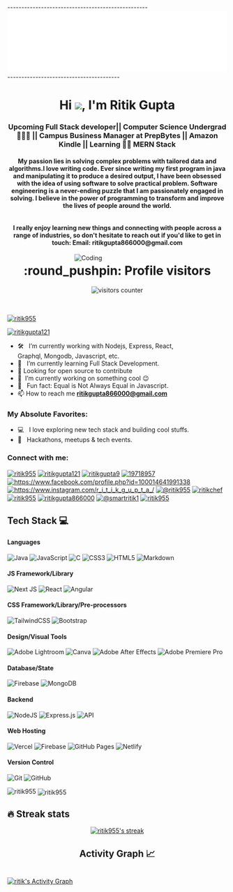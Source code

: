 -------------------------------------------------- ![Hello](hello.svg)----------------------------------------


<h1 align="center">Hi <img src="https://media.giphy.com/media/hvRJCLFzcasrR4ia7z/giphy.gif" width="5%"></a>, I'm Ritik Gupta</h1>
<h3 align="center">Upcoming Full Stack developer|| Computer Science Undergrad 👨🏾‍🎓 || Campus Business Manager at PrepBytes || Amazon Kindle || Learning 👨‍💻 MERN Stack</h3>
<h4 align="center">My passion lies in solving complex problems with tailored data and algorithms.I love writing code. Ever since writing my first program in java and manipulating it to produce a desired output, I have been obsessed with the idea of using software to solve practical problem. Software engineering is a never-ending puzzle that I am passionately engaged in solving. I believe in the power of programming to transform and improve the lives of people around the world.
<br>
  <br>
  <br>
I really enjoy learning new things and connecting with people across a range of industries, so don't hesitate to reach out if you'd like to get in touch: Email: ritikgupta866000@gmail.com</h4>

<img align="right" alt="Coding" width="350" src="https://cdn.dribbble.com/users/1162077/screenshots/3848914/programmer.gif">


<h1 align="center">:round_pushpin: Profile visitors</h1>
<div align="center">
    <img alt="visitors counter" src="https://profile-counter.glitch.me/ritik955/count.svg">
</div>
<br>
<br>
<p align="left"> <a href="https://github.com/ryo-ma/github-profile-trophy"><img src="https://github-profile-trophy.vercel.app/?username=ritik955" alt="ritik955" /></a> </p>

<p align="left"> <a href="https://twitter.com/ritikgupta121" target="blank"><img src="https://img.shields.io/twitter/follow/ritikgupta121?logo=twitter&style=for-the-badge" alt="ritikgupta121" /></a> </p>

- 🛠 &nbsp; I’m currently working with Nodejs, Express, React, <br /> Graphql, Mongodb, Javascript, etc.
- 🚀 &nbsp; I’m currently learning Full Stack Development.
- 🤔 Looking for open source to contribute
- 🔭 &nbsp;I’m currently working on something cool :wink:
- 👾 &nbsp; Fun fact: Equal is Not Always Equal in Javascript.
- 📫 How to reach me **ritikgupta866000@gmail.com**

### My Absolute Favorites:

- 💻 &nbsp; I love exploring new tech stack and building cool stuffs.
- 🍕 &nbsp; Hackathons, meetups & tech events.

<h3 align="left">Connect with me:</h3>
<p align="left">
<a href="https://codepen.io/ritik955" target="blank"><img align="center" src="https://raw.githubusercontent.com/rahuldkjain/github-profile-readme-generator/master/src/images/icons/Social/codepen.svg" alt="ritik955" height="30" width="40" /></a>
<a href="https://twitter.com/ritikgupta121" target="blank"><img align="center" src="https://raw.githubusercontent.com/rahuldkjain/github-profile-readme-generator/master/src/images/icons/Social/twitter.svg" alt="ritikgupta121" height="30" width="40" /></a>
<a href="https://linkedin.com/in/ritikgupta9" target="blank"><img align="center" src="https://raw.githubusercontent.com/rahuldkjain/github-profile-readme-generator/master/src/images/icons/Social/linked-in-alt.svg" alt="ritikgupta9" height="30" width="40" /></a>
<a href="https://stackoverflow.com/users/19718957" target="blank"><img align="center" src="https://raw.githubusercontent.com/rahuldkjain/github-profile-readme-generator/master/src/images/icons/Social/stack-overflow.svg" alt="19718957" height="30" width="40" /></a>
<a href="https://www.facebook.com/profile.php?id=100014641991338" target="blank"><img align="center" src="https://raw.githubusercontent.com/rahuldkjain/github-profile-readme-generator/master/src/images/icons/Social/facebook.svg" alt="https://www.facebook.com/profile.php?id=100014641991338" height="30" width="40" /></a>
<a href="https://www.instagram.com/r_i_t_i_k_g_u_p_t_a_/" target="blank"><img align="center" src="https://raw.githubusercontent.com/rahuldkjain/github-profile-readme-generator/master/src/images/icons/Social/instagram.svg" alt="https://www.instagram.com/r_i_t_i_k_g_u_p_t_a_/" height="30" width="40" /></a>
<a href="https://hashnode.com/@ritik955" target="blank"><img align="center" src="https://raw.githubusercontent.com/rahuldkjain/github-profile-readme-generator/master/src/images/icons/Social/hashnode.svg" alt="@ritik955" height="30" width="40" /></a>
<a href="https://www.codechef.com/users/ritikchef" target="blank"><img align="center" src="https://cdn.jsdelivr.net/npm/simple-icons@3.1.0/icons/codechef.svg" alt="ritikchef" height="30" width="40" /></a>
<a href="https://www.hackerrank.com/ritik955" target="blank"><img align="center" src="https://raw.githubusercontent.com/rahuldkjain/github-profile-readme-generator/master/src/images/icons/Social/hackerrank.svg" alt="ritik955" height="30" width="40" /></a>
<a href="https://www.leetcode.com/ritikgupta866000" target="blank"><img align="center" src="https://raw.githubusercontent.com/rahuldkjain/github-profile-readme-generator/master/src/images/icons/Social/leet-code.svg" alt="ritikgupta866000" height="30" width="40" /></a>
<a href="https://www.hackerearth.com/@smartritik1" target="blank"><img align="center" src="https://raw.githubusercontent.com/rahuldkjain/github-profile-readme-generator/master/src/images/icons/Social/hackerearth.svg" alt="@smartritik1" height="30" width="40" /></a>
<a href="https://www.topcoder.com/members/ritik955" target="blank"><img align="center" src="https://raw.githubusercontent.com/rahuldkjain/github-profile-readme-generator/master/src/images/icons/Social/topcoder.svg" alt="ritik955" height="30" width="40" /></a>
</p>

## Tech Stack 💻
#### Languages
![Java](https://img.shields.io/badge/-Java-000?style=for-the-badge&logo=java)
![JavaScript](https://img.shields.io/badge/-JavaScript-000?style=for-the-badge&logo=javascript)
![C](https://img.shields.io/badge/c-000?style=for-the-badge&logo=c&logoColor=white)
![CSS3](https://img.shields.io/badge/-CSS3-000?style=for-the-badge&logo=css3)
![HTML5](https://img.shields.io/badge/-HTML5-000?style=for-the-badge&logo=html5)
![Markdown](https://img.shields.io/badge/-Markdown-000?style=for-the-badge&logo=markdown)

#### JS Framework/Library
![Next JS](https://img.shields.io/badge/-NextJS-000?style=for-the-badge&logo=next.js)
![React](https://img.shields.io/badge/-ReactJS-000?style=for-the-badge&logo=react)
![Angular](https://img.shields.io/badge/-AngularJS-000?style=for-the-badge&logo=angular)

#### CSS Framework/Library/Pre-processors
![TailwindCSS](https://img.shields.io/badge/-TailwindCSS-000?style=for-the-badge&logo=tailwind-css)
![Bootstrap](https://img.shields.io/badge/-Bootstrap-000?style=for-the-badge&logo=bootstrap)

#### Design/Visual Tools
![Adobe Lightroom](https://img.shields.io/badge/-Adobe%20Lightroom-000?style=for-the-badge&logo=adobe%20lightroom)
![Canva](https://img.shields.io/badge/-Canva-000?style=for-the-badge&logo=canva)
![Adobe After Effects](https://img.shields.io/badge/-Adobe%20After%20Effects-000?style=for-the-badge&logo=Adobe%20After%20Effects&logoColor=white)
![Adobe Premiere Pro](https://img.shields.io/badge/Adobe%20Premiere%20Pro-000?style=for-the-badge&logo=Adobe%20Premiere%20Pro&logoColor=white)

#### Database/State
![Firebase](https://img.shields.io/badge/-Firebase-000?style=for-the-badge&logo=firebase)
![MongoDB](https://img.shields.io/badge/-MongoDB-000?style=for-the-badge&logo=mongodb)

#### Backend
![NodeJS](https://img.shields.io/badge/-NodeJS-000?style=for-the-badge&logo=node.js&logoColor=pink)
![Express.js](https://img.shields.io/badge/-ExpressJS-000?style=for-the-badge&logo=express)
![API](https://img.shields.io/badge/-API-000?style=for-the-badge&logo=fastapi)

#### Web Hosting
![Vercel](https://img.shields.io/badge/-Vercel-000?style=for-the-badge&logo=vercel)
![Firebase](https://img.shields.io/badge/-Firebase-000?style=for-the-badge&logo=firebase)
![GitHub Pages](https://img.shields.io/badge/-GitHub%20Pages-000?style=for-the-badge&logo=github)
![Netlify](https://img.shields.io/badge/-Netlify-000?style=for-the-badge&logo=netlify)

#### Version Control
![Git](https://img.shields.io/badge/-Git-000?style=for-the-badge&logo=git)
![GitHub](https://img.shields.io/badge/-GitHub-000?style=for-the-badge&logo=github)

<p><img align="left" src="https://github-readme-stats.vercel.app/api/top-langs?username=ritik955&show_icons=true&locale=en&layout=compact" alt="ritik955" /></p>

<p>&nbsp;<img align="center" src="https://github-readme-stats.vercel.app/api?username=ritik955&show_icons=true&locale=en" alt="ritik955" /></p>

## 🔥 Streak stats

<!-- GitHub Readme Streak Stats - https://github.com/ritik955/github-readme-streak-stats -->
<p align="center">
  <a href="https://github.com/ritik955/github-readme-streak-stats">
    <img title="🔥 Get streak stats for your profile at git.io/streak-stats" alt="ritik955's streak" src="https://github-readme-streak-stats.herokuapp.com/?user=ritik955&theme=monokai-metallian&hide_border=true"/>
  </a>
</p>
  
  <h2 align="center">Activity Graph 📈</h2>
  <br/>
<a href="https://github.com/ritik955/github-readme-activity-graph"><img alt="ritik's Activity Graph" src="https://activity-graph.herokuapp.com/graph/?username=ritik955&bg_color=fff&color=000&line=00E676&point=000&hide_border=true" /></a>



